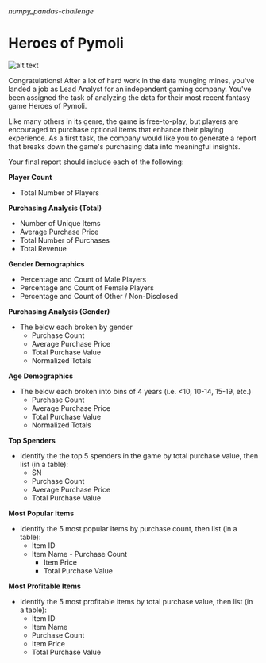 ###### numpy_pandas-challenge

# Heroes of Pymoli 

![alt text](http://gw.bootcampcontent.com/GW-Coding-Boot-Camp/GWAR201802DATA4-Class-Repository-DATA/raw/master/02-Homework/04-Numpy-Pandas/Instructions/Images/Fantasy.jpg "Fantasy")

Congratulations! After a lot of hard work in the data munging mines, you've landed a job as Lead Analyst for an independent gaming company. 
You've been assigned the task of analyzing the data for their most recent fantasy game Heroes of Pymoli.

Like many others in its genre, the game is free-to-play, but players are encouraged to purchase optional items that enhance their playing experience. 
As a first task, the company would like you to generate a report that breaks down the game's purchasing data into meaningful insights.

Your final report should include each of the following:

**Player Count**
- Total Number of Players

**Purchasing Analysis (Total)**
- Number of Unique Items
- Average Purchase Price
- Total Number of Purchases
- Total Revenue

**Gender Demographics**

- Percentage and Count of Male Players
- Percentage and Count of Female Players
- Percentage and Count of Other / Non-Disclosed

**Purchasing Analysis (Gender)**
- The below each broken by gender
     - Purchase Count
     - Average Purchase Price
     - Total Purchase Value
     - Normalized Totals
     
**Age Demographics**
- The below each broken into bins of 4 years (i.e. <10, 10-14, 15-19, etc.)
    - Purchase Count
    - Average Purchase Price
    - Total Purchase Value
    - Normalized Totals

**Top Spenders**
- Identify the the top 5 spenders in the game by total purchase value, then list (in a table):
     - SN
     - Purchase Count
     -  Average Purchase Price
     -  Total Purchase Value

**Most Popular Items**
- Identify the 5 most popular items by purchase count, then list (in a table):
    - Item ID
     - Item Name
      - Purchase Count
       - Item Price
       -  Total Purchase Value

**Most Profitable Items**
- Identify the 5 most profitable items by total purchase value, then list (in a table):
    - Item ID
    - Item Name
    - Purchase Count
    - Item Price
    - Total Purchase Value

